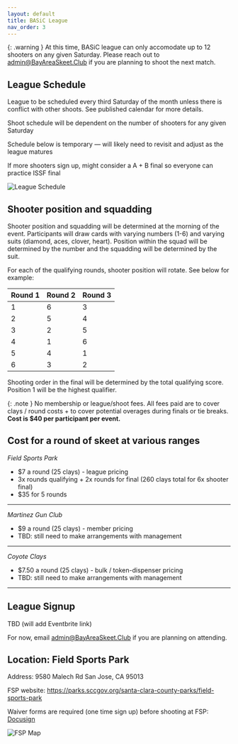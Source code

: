 ```yaml
---
layout: default
title: BASiC League
nav_order: 3
---
```


{: .warning }
At this time, BASiC league can only accomodate up to 12 shooters on any given Saturday. Please reach out to admin@BayAreaSkeet.Club if you are planning to shoot the next match.
  
## League Schedule

League to be scheduled every third Saturday of the month unless there is conflict with other shoots. See published calendar for more details.

Shoot schedule will be dependent on the number of shooters for any given Saturday

Schedule below is temporary — will likely need to revisit and adjust as the league matures

If more shooters sign up, might consider a A + B final so everyone can practice ISSF final

![League Schedule]({{site.baseurl}}/assets/images/league-schedule-20240107.jpg)

## Shooter position and squadding

Shooter position and squadding will be determined at the morning of the event. Participants will draw cards with varying numbers (1-6) and varying suits (diamond, aces, clover, heart). Position within the squad will be determined by the number and the squadding will be determined by the suit.

For each of the qualifying rounds, shooter position will rotate. See below for example:

| Round 1 | Round 2 | Round 3 |
|:--------|:--------|:--------|
| 1       | 6       | 3       |
| 2       | 5       | 4       |
| 3       | 2       | 5       |
| 4       | 1       | 6       |
| 5       | 4       | 1       |
| 6       | 3       | 2       |

Shooting order in the final will be determined by the total qualifying score. Position 1 will be the highest qualifier.

{: .note }
  No membership or league/shoot fees. All fees paid are to cover clays / round costs + to cover potential overages during finals or tie breaks. **Cost is $40 per participant per event.**

## Cost for a round of skeet at various ranges
_Field Sports Park_
- $7 a round (25 clays) - league pricing
- 3x rounds qualifying + 2x rounds for final (260 clays total for 6x shooter final)
- $35 for 5 rounds

---

_Martinez Gun Club_
- $9 a round (25 clays) - member pricing
- TBD: still need to make arrangements with management
 
---

_Coyote Clays_
- $7.50 a round (25 clays) - bulk / token-dispenser pricing
- TBD: still need to make arrangements with management

---

## League Signup

TBD (will add Eventbrite link)

For now, email <a href="mailto:admin@bayareaskeet.club">admin@BayAreaSkeet.Club<a/> if you are planning on attending.

## Location: Field Sports Park

Address: 9580 Malech Rd San Jose, CA 95013

FSP website: <a href="https://parks.sccgov.org/santa-clara-county-parks/field-sports-park" target="_blank" rel="noreferrer noopener">https://parks.sccgov.org/santa-clara-county-parks/field-sports-park</a>

Waiver forms are required (one time sign up) before shooting at FSP: <a href="https://powerforms.docusign.net/89ea1b40-b0ff-4a93-98e5-c7e729f2b63a?env=na2&acct=4413ff6c-07d8-4a15-bcd1-ea35455a9c9b&accountId=4413ff6c-07d8-4a15-bcd1-ea35455a9c9b" target="_blank" rel="noreferrer noopener">Docusign</a>

![FSP Map]({{site.baseurl}}/assets/images/fsp-map.jpg)
